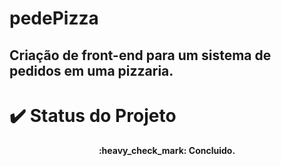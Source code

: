 # pedePizza
## Criação de front-end para um sistema de pedidos em uma pizzaria.

# :heavy_check_mark: Status do Projeto
<h4 align="center"> 
	:heavy_check_mark:  Concluido.
</h4>
